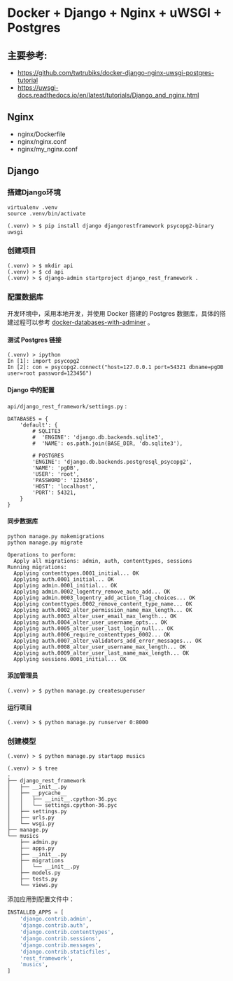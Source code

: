 # Docker + Django + Nginx + uWSGI + Postgres

## 主要参考:
- https://github.com/twtrubiks/docker-django-nginx-uwsgi-postgres-tutorial
- https://uwsgi-docs.readthedocs.io/en/latest/tutorials/Django_and_nginx.html

## Nginx
- nginx/Dockerfile
- nginx/nginx.conf
- nginx/my_nginx.conf

## Django
### 搭建Django环境
```
virtualenv .venv
source .venv/bin/activate
```

```
(.venv) > $ pip install django djangorestframework psycopg2-binary uwsgi
```
### 创建项目
```
(.venv) > $ mkdir api
(.venv) > $ cd api
(.venv) > $ django-admin startproject django_rest_framework .
```



### 配置数据库
开发环境中，采用本地开发，并使用 Docker 搭建的 Postgres 数据库，具体的搭建过程可以参考 [docker-databases-with-adminer](https://github.com/keer2345/docker-databases-with-adminer) 。

#### 测试 Postgres 链接
```
(.venv) > ipython
In [1]: import psycopg2
In [2]: con = psycopg2.connect("host=127.0.0.1 port=54321 dbname=pgDB user=root password=123456")

```

#### Django 中的配置

`api/django_rest_framework/settings.py` :
```
DATABASES = {
    'default': {
        # SQLITE3
        #  'ENGINE': 'django.db.backends.sqlite3',
        #  'NAME': os.path.join(BASE_DIR, 'db.sqlite3'),

        # POSTGRES
        'ENGINE': 'django.db.backends.postgresql_psycopg2',
        'NAME': 'pgDB',
        'USER': 'root',
        'PASSWORD': '123456',
        'HOST': 'localhost',
        'PORT': 54321,
    }
}
```

#### 同步数据库
```
python manage.py makemigrations
python manage.py migrate
```

```
Operations to perform:
  Apply all migrations: admin, auth, contenttypes, sessions
Running migrations:
  Applying contenttypes.0001_initial... OK
  Applying auth.0001_initial... OK
  Applying admin.0001_initial... OK
  Applying admin.0002_logentry_remove_auto_add... OK
  Applying admin.0003_logentry_add_action_flag_choices... OK
  Applying contenttypes.0002_remove_content_type_name... OK
  Applying auth.0002_alter_permission_name_max_length... OK
  Applying auth.0003_alter_user_email_max_length... OK
  Applying auth.0004_alter_user_username_opts... OK
  Applying auth.0005_alter_user_last_login_null... OK
  Applying auth.0006_require_contenttypes_0002... OK
  Applying auth.0007_alter_validators_add_error_messages... OK
  Applying auth.0008_alter_user_username_max_length... OK
  Applying auth.0009_alter_user_last_name_max_length... OK
  Applying sessions.0001_initial... OK
```

#### 添加管理员
```
(.venv) > $ python manage.py createsuperuser
```

#### 运行项目
```
(.venv) > $ python manage.py runserver 0:8000
```



### 创建模型
```
(.venv) > $ python manage.py startapp musics
```

```
(.venv) > $ tree
.
├── django_rest_framework
│   ├── __init__.py
│   ├── __pycache__
│   │   ├── __init__.cpython-36.pyc
│   │   └── settings.cpython-36.pyc
│   ├── settings.py
│   ├── urls.py
│   └── wsgi.py
├── manage.py
└── musics
    ├── admin.py
    ├── apps.py
    ├── __init__.py
    ├── migrations
    │   └── __init__.py
    ├── models.py
    ├── tests.py
    └── views.py
```

添加应用到配置文件中：
```python
INSTALLED_APPS = [
    'django.contrib.admin',
    'django.contrib.auth',
    'django.contrib.contenttypes',
    'django.contrib.sessions',
    'django.contrib.messages',
    'django.contrib.staticfiles',
    'rest_framework',
    'musics',
]

```
